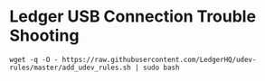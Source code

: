 # Ledger USB Connection Trouble Shooting

```
wget -q -O - https://raw.githubusercontent.com/LedgerHQ/udev-rules/master/add_udev_rules.sh | sudo bash
```